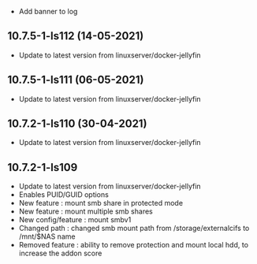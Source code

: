 - Add banner to log

## 10.7.5-1-ls112 (14-05-2021)
- Update to latest version from linuxserver/docker-jellyfin

## 10.7.5-1-ls111 (06-05-2021)
- Update to latest version from linuxserver/docker-jellyfin

## 10.7.2-1-ls110 (30-04-2021)
- Update to latest version from linuxserver/docker-jellyfin

## 10.7.2-1-ls109

- Update to latest version from linuxserver/docker-jellyfin
- Enables PUID/GUID options
- New feature : mount smb share in protected mode
- New feature : mount multiple smb shares
- New config/feature : mount smbv1
- Changed path : changed smb mount path from /storage/externalcifs to /mnt/$NAS name
- Removed feature : ability to remove protection and mount local hdd, to increase the addon score
